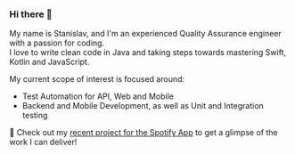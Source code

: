 ### Hi there 👋
My name is Stanislav, and I'm an experienced Quality Assurance engineer with a passion for coding.  
I love to write clean code in Java and taking steps towards mastering Swift, Kotlin and JavaScript.

My current scope of interest is focused around:
- Test Automation for API, Web and Mobile
- Backend and Mobile Development, as well as Unit and Integration testing

💚 Check out my <a href="https://github.com/gitstanhub/test-automation-experiment-spotify">recent project for the Spotify App</a> to get a glimpse of the work I can deliver!

<!--
**gitstanhub/gitstanhub** is a ✨ _special_ ✨ repository because its `README.md` (this file) appears on your GitHub profile.

Here are some ideas to get you started:

- 🔭 I’m currently working on ...
- 🌱 I’m currently learning ...
- 👯 I’m looking to collaborate on ...
- 🤔 I’m looking for help with ...
- 💬 Ask me about ...
- 📫 How to reach me: ...
- 😄 Pronouns: ...
- ⚡ Fun fact: ...
-->
